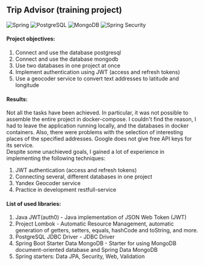## Trip Advisor (training project)

![Spring](https://img.shields.io/badge/Spring-6DB33F?style=for-the-badge&logo=spring&logoColor=white)
![PostgreSQL](https://img.shields.io/badge/PostgreSQL-316192?style=for-the-badge&logo=postgresql&logoColor=white)
![MongoDB](https://img.shields.io/badge/MongoDB-4EA94B?style=for-the-badge&logo=mongodb&logoColor=white)
![Spring Security](https://img.shields.io/badge/Spring_Security-6DB33F?style=for-the-badge&logo=Spring-Security&logoColor=white)

#### Project objectives:
 1. Connect and use the database postgresql
 2. Connect and use the database mongodb
 3. Use two databases in one project at once
 4. Implement authentication using JWT (access and refresh tokens)
 5. Use a geocoder service to convert text addresses to latitude and longitude

#### Results:
Not all the tasks have been achieved. In particular, it was not possible to assemble the entire project in docker-compose. 
I couldn't find the reason, I had to leave the application running locally, and the databases in docker containers. 
Also, there were problems with the selection of interesting places of the specified addresses. 
Google does not give free API keys for its service.</br>
Despite some unachieved goals, I gained a lot of experience in implementing the following techniques:</br>
 1. JWT authentication (access and refresh tokens)
 2. Connecting several, different databases in one project
 3. Yandex Geocoder service
 4. Practice in development restfull-service

#### List of used libraries:
 1. Java JWT(auth0) - Java implementation of JSON Web Token (JWT)
 2. Project Lombok - Automatic Resource Management, automatic generation of getters, setters, equals, hashCode and toString, and more.
 3. PostgreSQL JDBC Driver - JDBC Driver
 4. Spring Boot Starter Data MongoDB - Starter for using MongoDB document-oriented database and Spring Data MongoDB
 5. Spring starters: Data JPA, Security, Web, Validation

